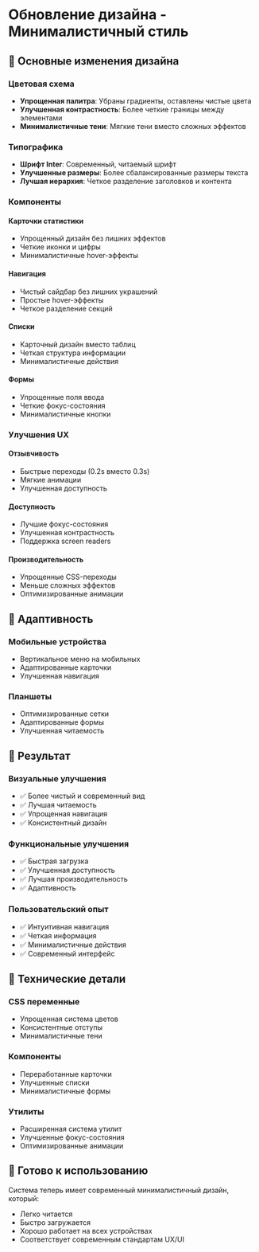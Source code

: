 # Обновление дизайна - Минималистичный стиль

## 🎨 Основные изменения дизайна

### Цветовая схема
- **Упрощенная палитра**: Убраны градиенты, оставлены чистые цвета
- **Улучшенная контрастность**: Более четкие границы между элементами
- **Минималистичные тени**: Мягкие тени вместо сложных эффектов

### Типографика
- **Шрифт Inter**: Современный, читаемый шрифт
- **Улучшенные размеры**: Более сбалансированные размеры текста
- **Лучшая иерархия**: Четкое разделение заголовков и контента

### Компоненты

#### Карточки статистики
- Упрощенный дизайн без лишних эффектов
- Четкие иконки и цифры
- Минималистичные hover-эффекты

#### Навигация
- Чистый сайдбар без лишних украшений
- Простые hover-эффекты
- Четкое разделение секций

#### Списки
- Карточный дизайн вместо таблиц
- Четкая структура информации
- Минималистичные действия

#### Формы
- Упрощенные поля ввода
- Четкие фокус-состояния
- Минималистичные кнопки

### Улучшения UX

#### Отзывчивость
- Быстрые переходы (0.2s вместо 0.3s)
- Мягкие анимации
- Улучшенная доступность

#### Доступность
- Лучшие фокус-состояния
- Улучшенная контрастность
- Поддержка screen readers

#### Производительность
- Упрощенные CSS-переходы
- Меньше сложных эффектов
- Оптимизированные анимации

## 📱 Адаптивность

### Мобильные устройства
- Вертикальное меню на мобильных
- Адаптированные карточки
- Улучшенная навигация

### Планшеты
- Оптимизированные сетки
- Адаптированные формы
- Улучшенная читаемость

## 🎯 Результат

### Визуальные улучшения
- ✅ Более чистый и современный вид
- ✅ Лучшая читаемость
- ✅ Упрощенная навигация
- ✅ Консистентный дизайн

### Функциональные улучшения
- ✅ Быстрая загрузка
- ✅ Улучшенная доступность
- ✅ Лучшая производительность
- ✅ Адаптивность

### Пользовательский опыт
- ✅ Интуитивная навигация
- ✅ Четкая информация
- ✅ Минималистичные действия
- ✅ Современный интерфейс

## 🔧 Технические детали

### CSS переменные
- Упрощенная система цветов
- Консистентные отступы
- Минималистичные тени

### Компоненты
- Переработанные карточки
- Улучшенные списки
- Минималистичные формы

### Утилиты
- Расширенная система утилит
- Улучшенные фокус-состояния
- Оптимизированные анимации

## 🚀 Готово к использованию

Система теперь имеет современный минималистичный дизайн, который:
- Легко читается
- Быстро загружается
- Хорошо работает на всех устройствах
- Соответствует современным стандартам UX/UI 